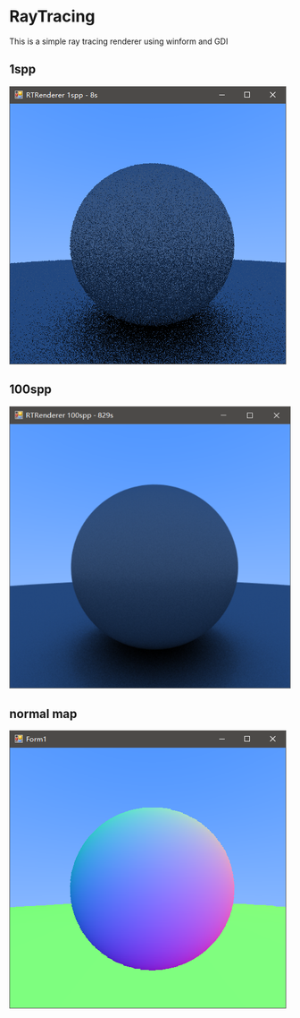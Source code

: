 # RayTracing
This is a simple ray tracing renderer using winform and GDI
## 1spp
![Screenshot](https://github.com/Asixa/RayTracing/blob/master/Assets/Screenshot3.png?raw=true "Screenshot")

## 100spp
![Screenshot](https://github.com/Asixa/RayTracing/blob/master/Assets/Screenshot2.png?raw=true "Screenshot")

## normal map
![Screenshot](https://github.com/Asixa/RayTracing/blob/master/Assets/Screenshot4.png?raw=true "Screenshot")
